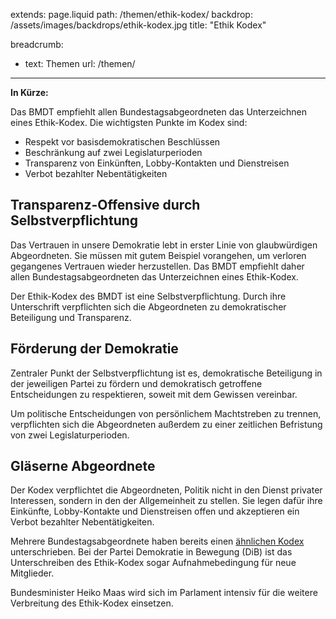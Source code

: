 extends: page.liquid
path: /themen/ethik-kodex/
backdrop: /assets/images/backdrops/ethik-kodex.jpg
title: "Ethik Kodex"

breadcrumb:
 - text: Themen
   url: /themen/

---


<div class="alert alert-secondary border border-warning mb-5" role="alert" markdown="1">

**In Kürze:**

Das BMDT empfiehlt allen Bundestagsabgeordneten das Unterzeichnen eines Ethik-Kodex. Die wichtigsten Punkte im Kodex sind:

 - Respekt vor basisdemokratischen Beschlüssen
 - Beschränkung auf zwei Legislaturperioden
 - Transparenz von Einkünften, Lobby-Kontakten und Dienstreisen
 - Verbot bezahlter Nebentätigkeiten

</div>

## Transparenz-Offensive durch Selbstverpflichtung
Das Vertrauen in unsere Demokratie lebt in erster Linie von glaubwürdigen Abgeordneten. Sie müssen mit gutem Beispiel vorangehen, um verloren gegangenes Vertrauen wieder herzustellen. Das BMDT empfiehlt daher allen Bundestagsabgeordneten das Unterzeichnen eines Ethik-Kodex.

Der Ethik-Kodex des BMDT ist eine Selbstverpflichtung. Durch ihre Unterschrift verpflichten sich die Abgeordneten zu demokratischer Beteiligung und Transparenz.

## Förderung der Demokratie
Zentraler Punkt der Selbstverpflichtung ist es, demokratische Beteiligung in der jeweiligen Partei zu fördern und demokratisch getroffene Entscheidungen zu respektieren, soweit mit dem Gewissen vereinbar.

Um politische Entscheidungen von persönlichem Machtstreben zu trennen, verpflichten sich die Abgeordneten außerdem zu einer zeitlichen Befristung von zwei Legislaturperioden.

## Gläserne Abgeordnete 
Der Kodex verpflichtet die Abgeordneten, Politik nicht in den Dienst privater Interessen, sondern in den der Allgemeinheit zu stellen. Sie legen dafür ihre Einkünfte, Lobby-Kontakte und Dienstreisen offen und akzeptieren ein Verbot bezahlter Nebentätigkeiten.

Mehrere Bundestagsabgeordnete haben bereits einen [ähnlichen Kodex](https://www.marco-buelow.de/verhaltenskodex-fuer-abgeordnete/) unterschrieben. Bei der Partei Demokratie in Bewegung (DiB) ist das Unterschreiben des Ethik-Kodex sogar Aufnahmebedingung für neue Mitglieder.

Bundesminister Heiko Maas wird sich im Parlament intensiv für die weitere Verbreitung des Ethik-Kodex einsetzen.
